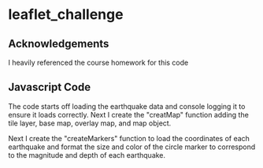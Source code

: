 # leaflet_challenge

## Acknowledgements
I heavily referenced the course homework for this code

## Javascript Code
The code starts off loading the earthquake data and console logging it to ensure it loads correctly. Next I create the "creatMap" function adding the tile layer, base map, overlay map, and map object. 

Next I create the "createMarkers" function to load the coordinates of each earthquake and format the size and color of the circle marker to correspond to the magnitude and depth of each earthquake. 
